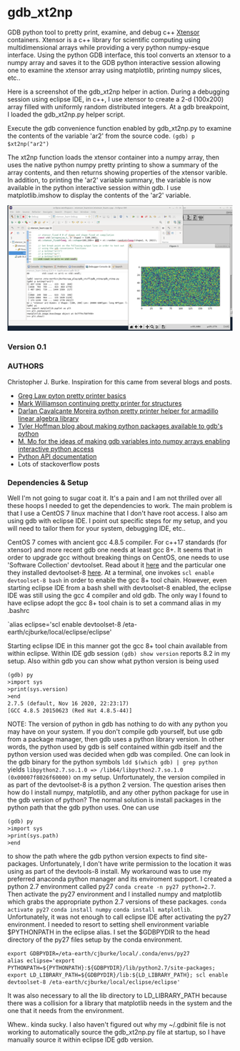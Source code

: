 # gdb_xt2np
GDB python tool to pretty print, examine, and debug c++ [Xtensor](https://xtensor.readthedocs.io/en/latest/) containers. Xtensor is a c++ library for scientific computing using multidimensional arrays while providing a very python numpy-esque interface. Using the python GDB interface, this tool converts an xtensor to a numpy array and saves it to the GDB python interactive session allowing one to examine the xtensor array using matplotlib, printing numpy slices, etc..

Here is a screenshot of the gdb_xt2np helper in action. During a debugging session using eclipse IDE, in c++, I use xtensor to create a 2-d (100x200) array filled with uniformly random distributed integers. At a gdb breakpoint, I loaded the gdb_xt2np.py helper script.

Execute the gdb convenience function enabled by gdb_xt2np.py to examine the contents of the variable 'ar2' from the source code.
`(gdb) p $xt2np("ar2")`

The xt2np function loads the xtensor container into a numpy array, then uses the native python numpy pretty printing to show a summary of the array contents, and then returns showing properties of the xtensor varible. In addition, to printing the 'ar2' variable summary, the variable is now available in the python interactive session within gdb. I use matplotlib.imshow to display the contents of the 'ar2' variable.

![Eclipse debugging session with the gdb_xt2np helper](gdb_xt2np_example.png)

### Version 0.1

### AUTHORS
Christopher J. Burke. Inspiration for this came from several blogs and posts.
* [Greg Law pyton pretty printer basics](https://undo.io/resources/gdb-watchpoint/here-quick-way-pretty-print-structures-gdb/)
* [Mark Williamson continuing pretty printer for structures](https://undo.io/resources/gdb-watchpoint/debugging-pretty-printers-gdb-part2/)
* [Darlan Cavalcante Moreira python pretty printer helper for armadillo linear algebra library](https://github.com/darcamo/gdb_armadillo_helpers)
* [Tyler Hoffman blog about making python packages available to gdb's python](https://interrupt.memfault.com/blog/using-pypi-packages-with-gdb#using-python-pypi-packages-within-gdb-lldb)
* [M. Mo for the ideas of making gdb variables into numpy arrays enabling interactive python access](https://www.codeproject.com/Articles/669606/Analyzing-C-Cplusplus-matrix-in-the-gdb-debugger-w)
* [Python API documentation](https://sourceware.org/gdb/current/onlinedocs/gdb/Python-API.html#Python-API)
* Lots of stackoverflow posts

### Dependencies & Setup
Well I'm not going to sugar coat it. It's a pain and I am not thrilled over all these hoops I needed to get the dependencies to work. The main problem is that I use a CentOS 7 linux machine that I don't have root access. I also am using gdb with eclipse IDE. I point out specific steps for my setup, and you will need to tailor them for your system, debugging IDE, etc..

CentOS 7 comes with ancient gcc 4.8.5 compiler. For c++17 standards (for xtensor) and more recent gdb one needs at least gcc 8+. It seems that in order to upgrade gcc without breaking things on CentOS, one needs to use 'Software Collection' devtoolset. Read about it [here](https://ahelpme.com/linux/centos7/how-to-install-new-gcc-and-development-tools-under-centos-7/) and the particular one they installed devtoolset-8 [here](https://ahelpme.com/linux/centos7/how-to-install-gnu-gcc-8-on-centos-7/). At a terminal, one invokes `scl enable devtoolset-8 bash` in order to enable the gcc 8+ tool chain. However, even starting eclipse IDE from a bash shell with devtoolset-8 enabled, the eclipse IDE was still using the gcc 4 compiler and old gdb. The only way I found to have eclipse adopt the gcc 8+ tool chain is to set a command alias in my .bashrc

`alias eclipse='scl enable devtoolset-8 /eta-earth/cjburke/local/eclipse/eclipse'

Starting eclipse IDE in this manner got the gcc 8+ tool chain available from within eclipse. Within IDE gdb session `(gdb) show version` reports 8.2 in my setup. Also within gdb you can show what python version is being used
```
(gdb) py
>import sys
>print(sys.version)
>end
2.7.5 (default, Nov 16 2020, 22:23:17) 
[GCC 4.8.5 20150623 (Red Hat 4.8.5-44)]
```
NOTE: The version of python in gdb has nothing to do with any python you may have on your system. If you don't compile gdb yourself, but use gdb from a package manager, then gdb uses a python library version. In other words, the python used by gdb is self contained within gdb itself and the python version used was decided when gdb was compiled. One can look in the gdb binary for the python symbols `ldd $(which gdb) | grep python` yields `libpython2.7.so.1.0 => /lib64/libpython2.7.so.1.0 (0x00007f8026f60000)` on my setup. Unfortunately, the version compiled in as part of the devtoolset-8 is a python 2 version. The question arises then how do I install numpy, matplotlib, and any other python package for use in the gdb version of python? The normal solution is install packages in the python path that the gdb python uses. One can use
```
(gdb) py
>import sys
>print(sys.path)
>end
```
to show the path where the gdb python version expects to find site-packages. Unfortunately, I don't have write permission to the location it was using as part of the devtools-8 install. My workaround was to use my preferred anaconda python manager and its enviroment support. I created a python 2.7 environment called py27 `conda create -n py27 python=2.7`. Then activate the py27 environment and I installed numpy and matplotlib which grabs the appropriate python 2.7 versions of these packages. `conda activate py27` `conda install numpy` `conda install matplotlib`. Unfortunately, it was not enough to call eclipse IDE after activating the py27 environment. I needed to resort to setting shell environment variable $PYTHONPATH in the eclipse alias. I set the $GDBPYDIR to the head directory of the py27 files setup by the conda environment.
```
export GDBPYDIR=/eta-earth/cjburke/local/.conda/envs/py27
alias eclipse='export PYTHONPATH=${PYTHONPATH}:${GDBPYDIR}/lib/python2.7/site-packages; export LD_LIBRARY_PATH=${GDBPYDIR}/lib:${LD_LIBRARY_PATH}; scl enable devtoolset-8 /eta-earth/cjburke/local/eclipse/eclipse'
```
It was also necessary to all the lib directory to LD_LIBRARY_PATH because there was a collision for a library that matplotlib needs in the system and the one that it needs from the environment.

Whew.. kinda sucky. I also haven't figured out why my ~/.gdbinit file is not working to automatically source the gdb_xt2np.py file at startup, so I have manually source it within eclipse IDE gdb version.

